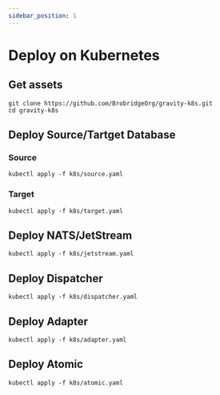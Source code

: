 ```yaml
---
sidebar_position: 1
---
```

# Deploy on Kubernetes
## Get assets
``` shell
git clone https://github.com/BrobridgeOrg/gravity-k8s.git
cd gravity-k8s
```
## Deploy Source/Tartget Database

### Source
``` shell
kubectl apply -f k8s/source.yaml
```

### Target
``` shell
kubectl apply -f k8s/target.yaml
```

## Deploy NATS/JetStream
``` shell
kubectl apply -f k8s/jetstream.yaml
```

## Deploy Dispatcher
``` shell
kubectl apply -f k8s/dispatcher.yaml
```


## Deploy Adapter
``` shell
kubectl apply -f k8s/adapter.yaml
```

## Deploy Atomic

``` shell
kubectl apply -f k8s/atomic.yaml
```
